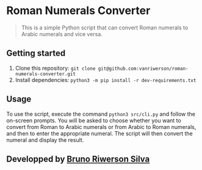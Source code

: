 # Roman Numerals Converter

>This is a simple Python script that can convert Roman numerals to Arabic numerals and vice versa.

## Getting started
  1. Clone this repository: `git clone git@github.com:vanriwerson/roman-numerals-converter.git`
  2. Install dependencies: `python3 -m pip install -r dev-requirements.txt`

## Usage

To use the script, execute the command `python3 src/cli.py` and follow the on-screen prompts. You will be asked to choose whether you want to convert from Roman to Arabic numerals or from Arabic to Roman numerals, and then to enter the appropriate numeral. The script will then convert the numeral and display the result.

## Developped by [Bruno Riwerson Silva](https://www.linkedin.com/in/bruno-riwerson/)
